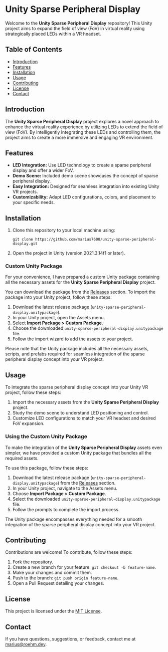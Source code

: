 # Unity Sparse Peripheral Display

<!-- ![Project Banner](link-to-your-banner-image) -->

Welcome to the **Unity Sparse Peripheral Display** repository! This Unity project aims to expand the field of view (FoV) in virtual reality using strategically placed LEDs within a VR headset.

## Table of Contents

- [Introduction](#introduction)
- [Features](#features)
- [Installation](#installation)
- [Usage](#usage)
- [Contributing](#contributing)
- [License](#license)
- [Contact](#contact)

## Introduction

The **Unity Sparse Peripheral Display** project explores a novel approach to enhance the virtual reality experience by utilizing LEDs to extend the field of view (FoV). By intelligently integrating these LEDs and controlling them, the project aims to create a more immersive and engaging VR environment.

## Features

- **LED Integration:** Use LED technology to create a sparse peripheral display and offer a wider FoV.
- **Demo Scene:** Included demo scene showcases the concept of sparse peripheral display.
- **Easy Integration:** Designed for seamless integration into existing Unity VR projects.
- **Customizability:** Adapt LED configurations, colors, and placement to your specific needs.

## Installation

1. Clone this repository to your local machine using:

   ```
   git clone https://github.com/marius7600/unity-sparse-peripheral-display.git
   ```

2. Open the project in Unity (version 2021.3.14f1 or later).

### Custom Unity Package

For your convenience, I have prepared a custom Unity package containing all the necessary assets for the **Unity Sparse Peripheral Display** project.

You can download the package from the [Releases](https://github.com/marius7600/unity-sparse-peripheral-display/releases) section. To import the package into your Unity project, follow these steps:

1. Download the latest release package (`unity-sparse-peripheral-display.unitypackage`).
2. In your Unity project, open the Assets menu.
3. Select **Import Package > Custom Package**.
4. Choose the downloaded `unity-sparse-peripheral-display.unitypackage` file.
5. Follow the import wizard to add the assets to your project.

Please note that the Unity package includes all the necessary assets, scripts, and prefabs required for seamless integration of the sparse peripheral display concept into your VR project.

## Usage

To integrate the sparse peripheral display concept into your Unity VR project, follow these steps:

1. Import the necessary assets from the **Unity Sparse Peripheral Display** project.
2. Study the demo scene to understand LED positioning and control.
3. Customize LED configurations to match your VR headset and desired FoV expansion.

### Using the Custom Unity Package

To make the integration of the **Unity Sparse Peripheral Display** assets even simpler, we have provided a custom Unity package that bundles all the required assets.

To use this package, follow these steps:

1. Download the latest release package (`unity-sparse-peripheral-display.unitypackage`) from the [Releases](https://github.com/marius7600/unity-sparse-peripheral-display/releases) section.
2. In your Unity project, navigate to the Assets menu.
3. Choose **Import Package > Custom Package**.
4. Select the downloaded `unity-sparse-peripheral-display.unitypackage` file.
5. Follow the prompts to complete the import process.

The Unity package encompasses everything needed for a smooth integration of the sparse peripheral display concept into your VR project.

## Contributing

Contributions are welcome! To contribute, follow these steps:

1. Fork the repository.
2. Create a new branch for your feature: `git checkout -b feature-name`.
3. Make your changes and commit them.
4. Push to the branch: `git push origin feature-name`.
5. Open a Pull Request detailing your changes.

## License

This project is licensed under the [MIT License](LICENSE).

## Contact

If you have questions, suggestions, or feedback, contact me at [marius@roehm.dev](mailto:marius@roehm.dev).
